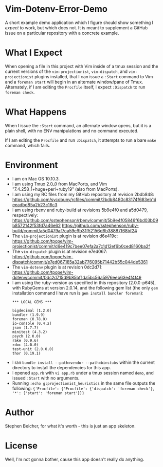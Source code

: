 Vim-Dotenv-Error-Demo
=====================

A short example demo application which I figure should show something I
*expect* to work, but which does not. It is meant to supplement a GitHub issue
on a particular repository with a concrete example.

What I Expect
=============

When opening a file in this project with Vim inside of a tmux session and the
current versions of the `vim-projectionist`, `vim-dispatch`, and
`vim-projectionist` plugins installed, that I can issue a `:Start` command to
Vim and a `foreman start` will begin in an alternate window/pane of Tmux.
Alternately, if I am editing the `Procfile` itself, I expect `:Dispatch` to
run `foreman check`.

What Happens
============

When I issue the `:Start` command, an alternate window opens, but it is a
plain shell, with no ENV manipulations and no command executed.

If I am editing the `Procfile` and run `:Dispatch`, it attempts to run a bare
`make` command, which fails.

Environment
===========

 * I am on Mac OS 10.10.3.
 * I am using Tmux 2.0_0 from MacPorts, and Vim "7.4.258_1+huge+perl+ruby19"
   (also from MacPorts).
 * I am using my RC files from my GitHub repository at revision 2bdb848:
   https://github.com/sycobuny/rcfiles/commit/2bdb8480c83174f683eb1deeadbd85a2b23c16c3
 * I am using rbenv and ruby-build at revisions 5b9e4f0 and a5d0479,
   respectively:
   https://github.com/sstephenson/rbenv/commit/5b9e4f05846f6bd03b09b8572142f53fd7a46e62
   https://github.com/sstephenson/ruby-build/commit/a5d0479af7ca59e9b31f52156d6b38887f68bf24
 * The `vim-projectionist` plugin is at revision d6e419c:
   https://github.com/tpope/vim-projectionist/commit/d6e419c7bee07efa2a7c1d12ef6b0ced8160ba2f
 * The `vim-dispatch` plugin is at revision e7ed067:
   https://github.com/tpope/vim-dispatch/commit/e7ed067185a32ab776095b71442b55c044de5361
 * The `vim-dotenv` plugin is at revision 0dc2d71:
   https://github.com/tpope/vim-dotenv/commit/0dc2d715d9b85bf1da5bc56a5976eeb63e4f4f49
 * I am using the ruby-version as specified in this repository (2.0.0-p645),
   with RubyGems at version 2.0.14, and the following gem list (the only `gem`
   installation command I have run is `gem install bundler foreman`):
   ```
   *** LOCAL GEMS ***

   bigdecimal (1.2.0)
   bundler (1.9.9)
   foreman (0.78.0)
   io-console (0.4.2)
   json (1.7.7)
   minitest (4.3.2)
   psych (2.0.0)
   rake (0.9.6)
   rdoc (4.0.0)
   test-unit (2.0.0.0)
   thor (0.19.1)
   ```
 * I ran `bundle install --path=vendor --path=binstubs` within the current
   directory to install the dependencies for this app.
 * I opened `app.rb` with `vi app.rb` under a tmux session named `demo`, and
   issued `:Start` with no arguments.
 * Running `:echo g:projectionist_heuristics` in the same file outputs the
   following:
   `{'Procfile': {'Procfile': {'dispatch': 'foreman check'}, '*': {'start': 'foreman start'}}}`

Author
======

Stephen Belcher, for what it's worth - this is just an app skeleton.

License
=======

Well, I'm not gonna bother, cause this app doesn't really do anything.
